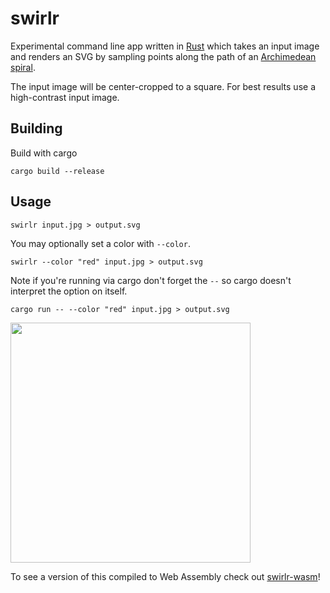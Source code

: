 # swirlr

Experimental command line app written in [Rust](https://www.rust-lang.org/) which takes an input image and renders an SVG by sampling points along the path of an [Archimedean spiral](https://en.wikipedia.org/wiki/Archimedean_spiral).

The input image will be center-cropped to a square. For best results use a high-contrast input image.

## Building

Build with cargo

```
cargo build --release
```

## Usage

```
swirlr input.jpg > output.svg
```

You may optionally set a color with `--color`.

```
swirlr --color "red" input.jpg > output.svg
```

Note if you're running via cargo don't forget the `--` so cargo doesn't interpret the option on itself.

```
cargo run -- --color "red" input.jpg > output.svg
```

<img src="examples/scream.png?raw=true" width="384" height="384" />

To see a version of this compiled to Web Assembly check out [swirlr-wasm](https://github.com/willdady/swirlr-wasm)!
